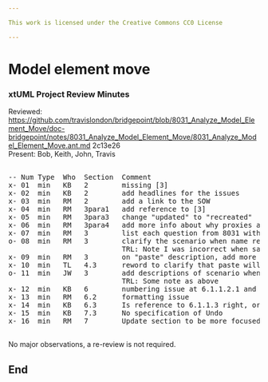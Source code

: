```yaml
---

This work is licensed under the Creative Commons CC0 License

---
```


# Model element move
### xtUML Project Review Minutes

Reviewed:  https://github.com/travislondon/bridgepoint/blob/8031_Analyze_Model_Element_Move/doc-bridgepoint/notes/8031_Analyze_Model_Element_Move/8031_Analyze_Model_Element_Move.ant.md  2c13e26    
Present:  Bob, Keith, John, Travis   

<pre>

-- Num Type  Who  Section  Comment
x- 01  min   KB   2        missing [3]
x- 02  min   KB   2        add headlines for the issues
x- 03  min   RM   2        add a link to the SOW
x- 04  min   RM   3para1   add reference to [3]
x- 05  min   RM   3para3   change "updated" to "recreated"
x- 06  min   RM   3para4   add more info about why proxies are used during compare & merge
x- 07  min   RM   3        list each question from 8031 with the answer next to it
o- 08  min   RM   3        clarify the scenario when name resolution is used   
                           TRL: Note I was incorrect when saying ID's were used.   
x- 09  min   RM   3        on "paste" description, add more detail about data being created
x- 10  min   TL   4.3      reword to clarify that paste will stitch back up when pasted to a visible target location
o- 11  min   JW   3        add descriptions of scenario when name or ID is used to fix up the moved element   
                           TRL: Some note as above
x- 12  min   KB   6        numbering issue at 6.1.1.2.1 and 6.1.1.3 again
x- 13  min   RM   6.2      formatting issue
x- 14  min   KB   6.3      Is reference to 6.1.1.3 right, or now 6.1.1.4?
x- 15  min   KB   7.3      No specification of Undo
x- 16  min   RM   7        Update section to be more focused on the requirements than the proposed analysis

</pre>
   
No major observations, a re-review is not required.

End
---
